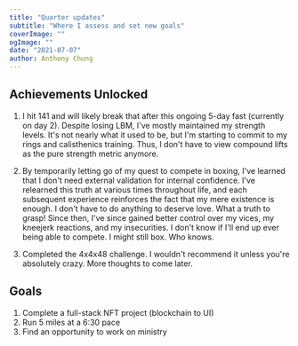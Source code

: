 ```yaml
---
title: "Quarter updates"
subtitle: "Where I assess and set new goals"
coverImage: ""
ogImage: ""
date: "2021-07-07"
author: Anthony Chung
---
```


## Achievements Unlocked

1. I hit 141 and will likely break that after this ongoing 5-day fast (currently on day 2). Despite losing LBM, I've mostly maintained my strength levels. It's not nearly what it used to be, but I'm starting to commit to my rings and calisthenics training. Thus, I don't have to view compound lifts as the pure strength metric anymore.

2. By temporarily letting go of my quest to compete in boxing, I've learned that I don't need external validation for internal confidence. I've relearned this truth at various times throughout life, and each subsequent experience reinforces the fact that my mere existence is enough. I don't have to do anything to deserve love. What a truth to grasp! Since then, I've since gained better control over my vices, my kneejerk reactions, and my insecurities. I don't know if I'll end up ever being able to compete. I might still box. Who knows.

3. Completed the 4x4x48 challenge. I wouldn't recommend it unless you're absolutely crazy. More thoughts to come later.

## Goals

1. Complete a full-stack NFT project (blockchain to UI)
2. Run 5 miles at a 6:30 pace
3. Find an opportunity to work on ministry